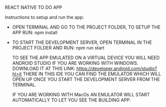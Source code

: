 REACT NATIVE TO DO APP

Instructions to setup and run the app:

- OPEN TERMINAL AND GO TO THE PROJECT FOLDER, TO SETUP THE APP RUN:
  npm install

- TO START THE DEVELOPMENT SERVER, OPEN TERMINAL IN THE PROJECT FOLDER AND RUN:
  npm run start

  TO SEE THE APP EMULATED ON A VIRTUAL DEVICE YOU WILL NEED ANDROID STUDIO IF YOU ARE
  WORKING WITH WINDOWS. DOWNLOAD IT AT THIS LINK: https://developer.android.com/studio?hl=it
  THERE IN THIS IDE YOU CAN FIND THE EMULATOR WHICH WILL OPEN UP ONCE YOU START THE DEVELOPMENT
  SERVER FROM THE TERMINAL.

  IF YOU ARE WORKING WITH MacOs AN EMULATOR WILL START AUTOMATICALLY TO LET YOU SEE THE BUILDING APP.